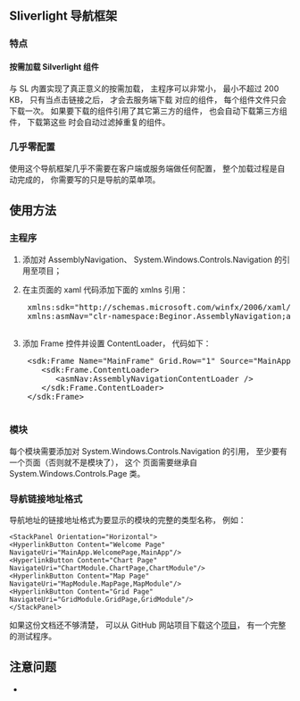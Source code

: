 ## Sliverlight 导航框架

### 特点

#### 按需加载 Silverlight 组件

与 SL 内置实现了真正意义的按需加载， 主程序可以非常小， 最小不超过 200 KB， 只有当点击链接之后， 才会去服务端下载
对应的组件， 每个组件文件只会下载一次。 如果要下载的组件引用了其它第三方的组件， 也会自动下载第三方组件， 下载第这些
时会自动过滤掉重复的组件。

### 几乎零配置

使用这个导航框架几乎不需要在客户端或服务端做任何配置， 整个加载过程是自动完成的， 你需要写的只是导航的菜单项。

## 使用方法

### 主程序

1. 添加对 AssemblyNavigation、 System.Windows.Controls.Navigation 的引用至项目；
2. 在主页面的 xaml 代码添加下面的 xmlns 引用：

    <pre>
    xmlns:sdk="http://schemas.microsoft.com/winfx/2006/xaml/presentation/sdk"  
    xmlns:asmNav="clr-namespace:Beginor.AssemblyNavigation;assembly=Beginor.AssemblyNavigation"
    </pre>

3. 添加 Frame 控件并设置 ContentLoader， 代码如下：

    <pre>
    &lt;sdk:Frame Name="MainFrame" Grid.Row="1" Source="MainApp.WelcomePage,MainApp">
       &lt;sdk:Frame.ContentLoader>
          &lt;asmNav:AssemblyNavigationContentLoader />
       &lt;/sdk:Frame.ContentLoader>
    &lt;/sdk:Frame>
    </pre>

### 模块

每个模块需要添加对 System.Windows.Controls.Navigation 的引用， 至少要有一个页面（否则就不是模块了）， 这个
页面需要继承自 System.Windows.Controls.Page 类。

### 导航链接地址格式

导航地址的链接地址格式为要显示的模块的完整的类型名称， 例如：

    <StackPanel Orientation="Horizontal">
    <HyperlinkButton Content="Welcome Page" NavigateUri="MainApp.WelcomePage,MainApp"/>
    <HyperlinkButton Content="Chart Page" NavigateUri="ChartModule.ChartPage,ChartModule"/>
    <HyperlinkButton Content="Map Page" NavigateUri="MapModule.MapPage,MapModule"/>
    <HyperlinkButton Content="Grid Page" NavigateUri="GridModule.GridPage,GridModule"/>
    </StackPanel>

如果这份文档还不够清楚， 可以从 GitHub 网站项目下载这个[项目](https://github.com/beginor/AssemblyNavigation)， 有一个完整的测试程序。

## 注意问题

* 